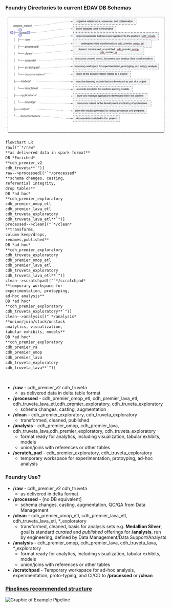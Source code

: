 ### Foundry Directories to current EDAV DB Schemas
![Graphic of Proposed Directories](foundry_data_directories.png)

```mermaid
flowchart LR
raw[("`*/raw*
**as delivered data in spark format**
DB *Enriched*
**cdh_premier_v2
cdh_truveta**`")]
raw-->processed[("`*/processed*
**schema changes, casting, 
referential integrity, 
drop tables**
DB *ad hoc*
**cdh_premier_exploratory
cdh_premier_omop_etl
cdh_premier_lava_etl
cdh_truveta_exploratory
cdh_truveta_lava_etl**`")]
processed-->clean[("`*/clean*
**transforms,
column keep/drops,
renames,published**
DB *ad hoc*
**cdh_premier_exploratory
cdh_truveta_exploratory
cdh_premier_omop_etl
cdh_premier_lava_etl
cdh_truveta_exploratory
cdh_truveta_lava_etl**`")]
clean-->scratchpad[("`*/scratchpad*
**temporary workspace for 
experimentation, protoyping, 
ad-hoc analysis**
DB *ad hoc*
**cdh_premier_exploratory
cdh_truveta_exploratory**`")]
clean-->analysis[("`*/analysis*
**union/join/stack/unstack
analytics, visualization, 
tabular exhibits, models**
DB *ad hoc*
**cdh_premier_exploratory
cdh_premier_ra
cdh_premier_omop
cdh_premier_lava
cdh_truveta_exploratory
cdh_truveta_lava**`")]



```

* **/raw** - cdh_premier_v2 cdh_truveta
    * as delivered data in delta table format  
* **/processed** - cdh_premier_omop_etl, cdh_premier_lava_etl, cdh_truveta_lava_etl,cdh_premier_exploratory, cdh_truveta_exploratory
  *  schema changes, casting, augmentation
* **/clean** - cdh_premier_exploratory, cdh_truveta_exploratory
    * transformed, cleaned, published
* **/analysis** - cdh_premier_omop, cdh_premier_lava, cdh_truveta_lava,cdh_premier_exploratory, cdh_truveta_exploratory
    * format ready for analytics, including visualization, tabular exhibits, models
    * union/joins with references or other tables
* **/scratch_pad** - cdh_premier_exploratory, cdh_truveta_exploratory
    * temporary workspace for experimentation, protoyping, ad-hoc analysis

### Foundry Use?
* **/raw** - cdh_premier_v2 cdh_truveta
  * as delivered in delta format 
* **/processed** - [no DB equivalent]
  *  schema changes, casting, augmentation, QC/QA from Data Management
* **/clean** -   cdh_premier_omop_etl, cdh_premier_lava_etl, cdh_truveta_lava_etl, *_exploratory
  * transformed, cleaned, basis for analysis sets e.g. **Medallion Silver**, goal is standard *curated* and *published* offerings for **/analysis**, run by engineering, defined by Data Management/Data Support/Analysts
* **/analysis** - cdh_premier_omop, cdh_premier_lava, cdh_truveta_lava, *_exploratory
    *  format ready for analytics, including visualization, tabular exhibits, models
    * union/joins with references or other tables 
* **/scratchpad** - Temporary workspace for ad-hoc analysis, experimentation, proto-typing, and CI/CD to **/processed** or **/clean**


### [Pipelines recommended structure](https://www.palantir.com/docs/foundry/building-pipelines/recommended-project-structure)  
![Graphic of Example Pipeline](https://www.palantir.com/docs/resources/foundry/building-pipelines/pipeline_overview.png)  

